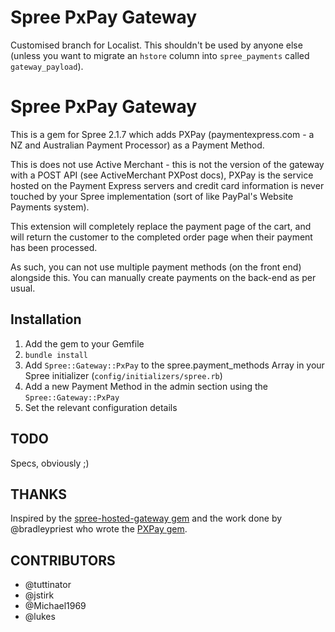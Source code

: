 # Spree PxPay Gateway

Customised branch for Localist. This shouldn't be used by anyone else
(unless you want to migrate an `hstore` column into `spree_payments`
called `gateway_payload`).

# Spree PxPay Gateway

This is a gem for Spree 2.1.7 which adds PXPay (paymentexpress.com - a NZ and
Australian Payment Processor) as a Payment Method.

This is does not use Active Merchant - this is not the version of the gateway
with a POST API (see ActiveMerchant PXPost docs), PXPay is the service hosted
on the Payment Express servers and credit card information is never touched by
your Spree implementation (sort of like PayPal's Website Payments system).

This extension will completely replace the payment page of the cart, and will
return the customer to the completed order page when their payment has been
processed.

As such, you can not use multiple payment methods (on the front end) alongside
this. You can manually create payments on the back-end as per usual.

## Installation

 1. Add the gem to your Gemfile
 2. `bundle install`
 3. Add `Spree::Gateway::PxPay` to the spree.payment_methods Array in your Spree initializer (`config/initializers/spree.rb`)
 4. Add a new Payment Method in the admin section using the `Spree::Gateway::PxPay`
 5. Set the relevant configuration details

## TODO

Specs, obviously ;)

## THANKS

Inspired by the [spree-hosted-gateway gem](https://github.com/joshmcarthur/spree-hosted-gateway) and the work done by
@bradleypriest who wrote the [PXPay gem](https://github.com/bradleypriest/pxpay).

## CONTRIBUTORS

* @tuttinator
* @jstirk
* @Michael1969
* @lukes
